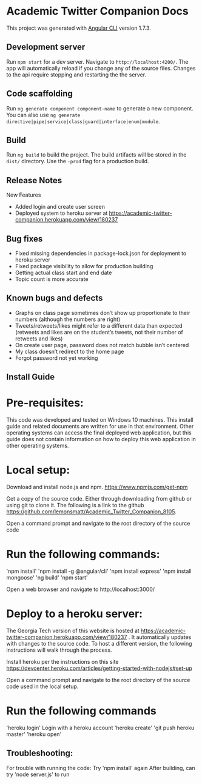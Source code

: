 # Academic Twitter Companion Docs

This project was generated with [Angular CLI](https://github.com/angular/angular-cli) version 1.7.3.

## Development server

Run `npm start` for a dev server. Navigate to `http://localhost:4200/`. The app will automatically reload if you change any of the source files. Changes to the api require stopping and restarting the the server. 

## Code scaffolding

Run `ng generate component component-name` to generate a new component. You can also use `ng generate directive|pipe|service|class|guard|interface|enum|module`.

## Build

Run `ng build` to build the project. The build artifacts will be stored in the `dist/` directory. Use the `-prod` flag for a production build.

## Release Notes
New Features
- Added login and create user screen
- Deployed system to heroku server at https://academic-twitter-companion.herokuapp.com/view/180237

## Bug fixes
- Fixed missing dependencies in package-lock.json for deployment to heroku server
- Fixed package visibility to allow for production building
- Getting actual class start and end date
- Topic count is more accurate

## Known bugs and defects
- Graphs on class page sometimes don’t show up proportionate to their numbers (although the numbers are right)
- Tweets/retweets/likes might refer to a different data than expected (retweets and likes are on the student’s tweets, not their number of retweets and likes)
- On create user page, password does not match bubble isn’t centered
- My class doesn’t redirect to the home page
- Forgot password not yet working

## Install Guide
# Pre-requisites:​

This code was developed and tested on Windows 10 machines. This install guide and related documents are written for use in that environment. Other operating systems can access the final deployed web application, but this guide does not contain information on how to deploy this web application in other operating systems. 

# Local setup:

Download and install node.js and npm. https://www.npmjs.com/get-npm

Get a copy of the source code. Either through downloading from github or using git to clone it. The following is a link to the github https://github.com/lemonsmatt/Academic_Twitter_Companion_8105.

Open a command prompt and navigate to the root directory of the source code

# Run the following commands:

'npm install'
'npm install -g @angular/cli'
'npm install express'
'npm install mongoose'
'ng build'
'npm start'

Open a web browser and navigate to http://localhost:3000/ 

# Deploy to a heroku server:
	
The Georgia Tech version of this website is hosted at https://academic-twitter-companion.herokuapp.com/view/180237 . It automatically updates with changes to the source code. To host a different version, the following instructions will walk through the process.

Install heroku per the instructions on this site https://devcenter.heroku.com/articles/getting-started-with-nodejs#set-up

Open a command prompt and navigate to the root directory of the source code used in the local setup. 

# Run the following commands
'heroku login'
Login with a heroku account
'heroku create'
'git push heroku master'
'heroku open'

## Troubleshooting: ​ 
For trouble with running the code:
Try 'npm install' again
After building, can try 'node server.js' to run

